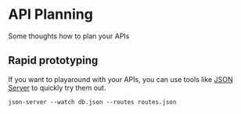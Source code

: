 # API Planning

Some thoughts how to plan your APIs

## Rapid prototyping

If you want to playaround with your APIs, you
can use tools like [JSON Server](https://github.com/typicode/json-server)
to quickly try them out.

```
json-server --watch db.json --routes routes.json
```

